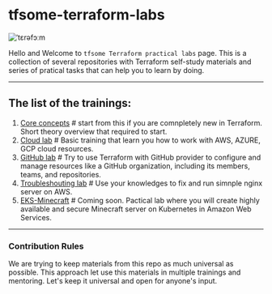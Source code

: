 # tfsome-terraform-labs

![ˈtɛrəfɔːm](https://i.imgur.com/RXAzrGo.jpg)

Hello and Welcome to `tfsome Terraform practical labs` page. This is a collection of several repositories with Terraform self-study materials and series of pratical tasks that can help you to learn by doing.



---
## The list of the trainings:

1. [Core concepts](https://github.com/tfsome/concepts/main/README.md) # start from this if you are comnpletely new in Terraform. Short theory overview that required to start.
1. [Cloud lab](https://github.com/tfsome/cloud-provider-lab/main/README.md) # Basic training that learn you how to work with AWS, AZURE, GCP cloud resources.
1. [GitHub lab](https://github.com/tfsome/github-lab) # Try to use Terraform with GitHub provider to configure and manage resources like a GitHub organization, including its members, teams, and repositories.
1. [Troubleshouting lab](https://github.com/tfsome/github-lab) # Use your knowledges to fix and run simnple nginx server on AWS.
1. [EKS-Minecraft](TBD) # Coming soon. Pactical lab where you will create highly available and secure Minecraft server on Kubernetes in Amazon Web Services.


---
### Contribution Rules
We are trying to keep materials from this repo as much universal as possible. This approach let use this materials in multiple trainings and mentoring.
Let's keep it universal and open for anyone's input.

